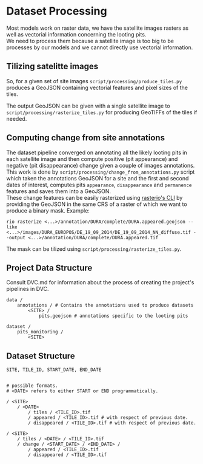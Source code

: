 # Dataset Processing
Most models work on raster data, we have the satellite images rasters as well as vectorial information concerning the looting pits.  
We need to process them because a satellite image is too big to be processes by our models and we cannot directly use vectorial information.

## Tilizing satelitte images

So, for a given set of site images `script/processing/produce_tiles.py` produces a GeoJSON containing vectorial features and pixel sizes of the tiles.

The output GeoJSON can be given with a single satellite image to `script/processing/rasterize_tiles.py` for producing GeoTIFFs of the tiles if needed.

## Computing change from site annotations

The dataset pipeline converged on annotating all the likely looting pits in each satellite image and then compute positive (pit appearance) and negative (pit disappearance) change given a couple of images annotations.
This work is done by `script/processing/change_from_annotations.py` script which taken the annotations GeoJSON for a site and the first and second dates of interest, computes pits `appearance`, `disappearance` and `permanence` features and saves them into a GeoJSON.  
These change features can be easily rasterized using [rasterio's CLI](https://rasterio.readthedocs.io/en/latest/cli.html) by providing the GeoJSON in the same CRS of a raster of which we want to produce a binary mask.
Example:
```
rio rasterize <...>/annotation/DURA/complete/DURA.appeared.geojson --like <...>/images/DURA_EUROPOS/DE_19_09_2014/DE_19_09_2014_NN_diffuse.tif --output <...>/annotation/DURA/complete/DURA.appeared.tif
```
The mask can be tilized using `script/processing/rasterize_tiles.py`.

## Project Data Structure
Consult DVC.md for information about the process of creating the project's pipelines in DVC.

```
data /
    annotations / # Contains the annotations used to produce datasets
        <SITE> /
            pits.geojson # annotations specific to the looting pits

dataset /
    pits_monitoring /
        <SITE>
```

## Dataset Structure

```
SITE, TILE_ID, START_DATE, END_DATE


# possible formats.
# <DATE> refers to either START or END programmatically.

/ <SITE> 
    / <DATE>
        / tiles / <TILE_ID>.tif
        / appeared / <TILE_ID>.tif # with respect of previous date.
        / disappeared / <TILE_ID>.tif # with respect of previous date.

/ <SITE> 
    / tiles / <DATE> / <TILE_ID>.tif
    / change / <START_DATE> / <END_DATE> / 
        / appeared / <TILE_ID>.tif
        / disappeared / <TILE_ID>.tif

```
